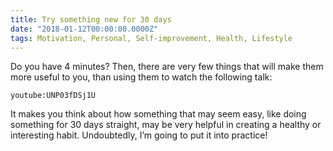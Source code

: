 ```yaml
---
title: Try something new for 30 days
date: "2018-01-12T00:00:00.0000Z"
tags: Motivation, Personal, Self-improvement, Health, Lifestyle
---
```

Do you have 4 minutes? Then, there are very few things that will make them more useful to you, than using them to watch the following talk:

`youtube:UNP03fDSj1U`

It makes you think about how something that may seem easy, like doing something for 30 days straight, may be very helpful in creating a healthy or interesting habit. Undoubtedly, I’m going to put it into practice!